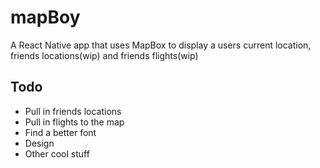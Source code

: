 # mapBoy
A React Native app that uses MapBox to display a users current location, friends locations(wip) and friends flights(wip)

## Todo
- Pull in friends locations
- Pull in flights to the map
- Find a better font
- Design
- Other cool stuff
